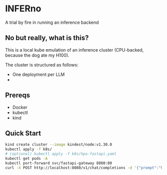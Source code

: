 # INFERno
A trial by fire in running an inference backend

## No but really, what is this?
This is a local kube emulation of an inference cluster (CPU-backed, because the dog ate my H100). 

The cluster is structured as follows: 
- One deployment per LLM
- 



## Prereqs
* Docker
* kubectl
* kind

## Quick Start
```bash
kind create cluster --image kindest/node:v1.30.0
kubectl apply -f k8s/
# (optional) kubectl apply -f k8s/hpa-fastapi.yaml
kubectl get pods -A
kubectl port-forward svc/fastapi-gateway 8080:80
curl -X POST http://localhost:8080/v1/chat/completions -d '{"prompt":"hello"}'
```